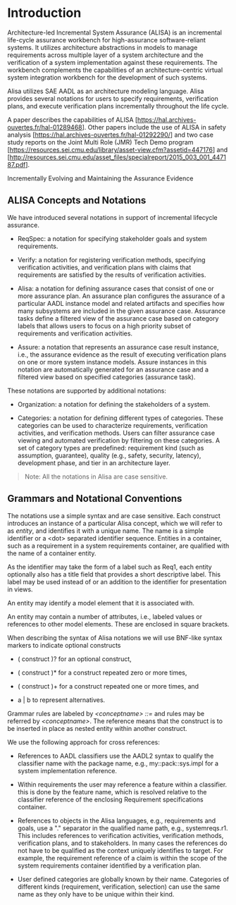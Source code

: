 <!--
Copyright (c) 2004-2022 Carnegie Mellon University and others. (see Contributors file). 
All Rights Reserved.

NO WARRANTY. ALL MATERIAL IS FURNISHED ON AN "AS-IS" BASIS. CARNEGIE MELLON UNIVERSITY MAKES NO WARRANTIES OF ANY
KIND, EITHER EXPRESSED OR IMPLIED, AS TO ANY MATTER INCLUDING, BUT NOT LIMITED TO, WARRANTY OF FITNESS FOR PURPOSE
OR MERCHANTABILITY, EXCLUSIVITY, OR RESULTS OBTAINED FROM USE OF THE MATERIAL. CARNEGIE MELLON UNIVERSITY DOES NOT
MAKE ANY WARRANTY OF ANY KIND WITH RESPECT TO FREEDOM FROM PATENT, TRADEMARK, OR COPYRIGHT INFRINGEMENT.

This program and the accompanying materials are made available under the terms of the Eclipse Public License 2.0
which is available at https://www.eclipse.org/legal/epl-2.0/
SPDX-License-Identifier: EPL-2.0

Created, in part, with funding and support from the United States Government. (see Acknowledgments file).

This program includes and/or can make use of certain third party source code, object code, documentation and other
files ("Third Party Software"). The Third Party Software that is used by this program is dependent upon your system
configuration. By using this program, You agree to comply with any and all relevant Third Party Software terms and
conditions contained in any such Third Party Software or separate license file distributed with such Third Party
Software. The parties who own the Third Party Software ("Third Party Licensors") are intended third party benefici-
aries to this license with respect to the terms applicable to their Third Party Software. Third Party Software li-
censes only apply to the Third Party Software and not any other portion of this program or this program as a whole.
-->
# Introduction

Architecture-led Incremental System Assurance (ALISA) is an incremental
life-cycle assurance workbench for high-assurance software-reliant
systems. It utilizes architecture abstractions in models to manage
requirements across multiple layer of a system architecture and the
verification of a system implementation against these requirements. The
workbench complements the capabilities of an architecture-centric
virtual system integration workbench for the development of such
systems.

Alisa utilizes SAE AADL as an architecture modeling language. Alisa
provides several notations for users to specify requirements,
verification plans, and execute verification plans incrementally
throughout the life cycle.

A paper describes the capabilities of ALISA
\[<https://hal.archives-ouvertes.fr/hal-01289468>\]. Other papers
include the use of ALISA in safety analysis
\[<https://hal.archives-ouvertes.fr/hal-01292290/>\] and two case study
reports on the Joint Multi Role (JMR) Tech Demo program
\[<https://resources.sei.cmu.edu/library/asset-view.cfm?assetid=447176>\]
and
\[<http://resources.sei.cmu.edu/asset_files/specialreport/2015_003_001_447187.pdf>\].

Incrementally Evolving and Maintaining the Assurance Evidence

## ALISA Concepts and Notations

We have introduced several notations in support of incremental lifecycle
assurance.



* ReqSpec: a notation for specifying stakeholder goals and system requirements. 


* Verify: a notation for registering verification methods, specifying verification activities, and verification plans with claims that requirements are satisfied by the results of verification activities. 


* Alisa: a notation for defining assurance cases that consist of one or more assurance plan. An assurance plan configures the assurance of a particular AADL instance model and related artifacts and specifies how many subsystems are included in the given assurance case. Assurance tasks define a filtered view of the assurance case based on category labels that allows users to focus on a high priority subset of requirements and verification activities. 


* Assure: a notation that represents an assurance case result instance, i.e., the assurance evidence as the result of executing verification plans on one or more system instance models. Assure instances in this notation are automatically generated for an assurance case and a filtered view based on specified categories (assurance task). 



These notations are supported by additional notations:



* Organization: a notation for defining the stakeholders of a system. 


* Categories: a notation for defining different types of categories. These categories can be used to characterize requirements, verification activities, and verification methods. Users can filter assurance case viewing and automated verification by filtering on these categories.
 A set of category types are predefined: requirement kind (such as assumption, guarantee), quality (e.g., safety, security, latency), development phase, and tier in an architecture layer.


> Note: All the notations in Alisa are case sensitive.

## Grammars and Notational Conventions

The notations use a simple syntax and are case sensitive. Each construct
introduces an instance of a particular Alisa concept, which we will
refer to as *entity*, and identifies it with a unique name. The name is
a simple identifier or a &lt;dot&gt; separated identifier sequence.
Entities in a container, such as a requirement in a system requirements
container, are qualified with the name of a container entity.

As the identifier may take the form of a label such as Req1, each entity
optionally also has a title field that provides a short descriptive
label. This label may be used instead of or an addition to the
identifier for presentation in views.

An entity may identify a model element that it is associated with.

An entity may contain a number of attributes, i.e., labeled values or
references to other model elements. These are enclosed in square
brackets.

When describing the syntax of Alisa notations we will use BNF-like
syntax markers to indicate optional constructs



* ( construct )? for an optional construct, 


* ( construct )* for a construct repeated zero or more times, 


* ( construct )+ for a construct repeated one or more times, and 


* a | b to represent alternatives. 


Grammar rules are labeled by *&lt;conceptname&gt; ::=* and rules may be
referred by *&lt;conceptname&gt;*. The reference means that the
construct is to be inserted in place as nested entity within another
construct.

We use the following approach for cross references:



* References to AADL classifiers use the AADL2 syntax to qualify the classifier name with the package name, e.g., my::pack::sys.impl for a system implementation reference. 


* Within requirements the user may reference a feature within a classifier. this is done by the feature name, which is resolved relative to the classifier reference of the enclosing Requirement specifications container. 


* References to objects in the Alisa languages, e.g., requirements and goals, use a "." separator in the qualified name path, e.g., systemreqs.r1. This includes references to verification activities, verification methods, verification plans, and to stakeholders. In many cases the references do not have to be qualified as the context uniquely identifies to target. For example, the requirement reference of a claim is within the scope of the system requirements container identified by a verification plan. 


* User defined categories are globally known by their name. Categories of different kinds (requirement, verification, selection) can use the same name as they only have to be unique within their kind. 

